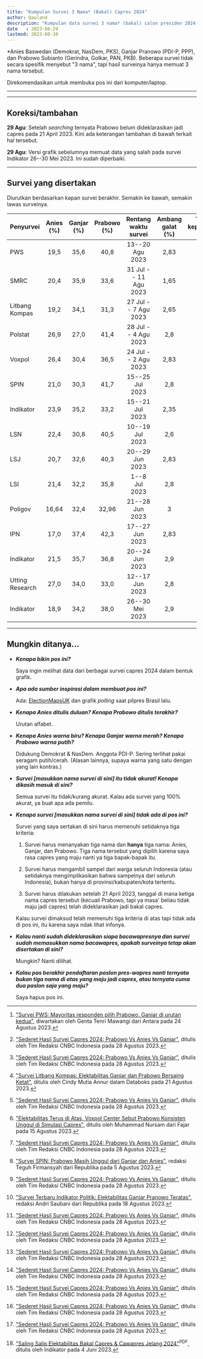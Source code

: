 ```yaml
---
title: "Kumpulan Survei 3 Nama* (Bakal) Capres 2024"
author: Qauland
description: "Kumpulan data survei 3 nama* (bakal) calon presiden 2024 dari berbagai lembaga survei."
date   : 2023-08-29
lastmod: 2023-08-30
---
```


*Anies Baswedan (Demokrat, NasDem, PKS), Ganjar Pranowo (PDI-P, PPP), dan Prabowo Subianto (Gerindra, Golkar, PAN, PKB). Beberapa survei tidak secara spesifik menyebut "3 nama", tapi hasil surveinya hanya memuat 3 nama tersebut.

Direkomendasikan untuk membuka pos ini dari komputer/laptop.

---

<script src="http://cdnjs.cloudflare.com/ajax/libs/moment.js/2.13.0/moment.min.js"></script>
<script src="http://cdnjs.cloudflare.com/ajax/libs/jquery/2.1.3/jquery.min.js"></script>
<script src="https://cdnjs.cloudflare.com/ajax/libs/Chart.js/2.6.0/Chart.bundle.js"></script>
<canvas id="chartjs-canvas" width="1400px" height="900px"></canvas>
<script> //Code adapted from https://embed.plnkr.co/JOI1fpgWIS0lvTeLUxUp/
	
    var timeFormat = 'YYMMDD';
    
    Chart.defaults.global.defaultFontColor = 'white';
    Chart.defaults.global.defaultFontFamily = 'sans';
    Chart.defaults.global.defaultFontSize = 14;
	
    var config = {
        type: 'line',
        data: {
            datasets: [
                {
                    label: "Anies",
                    data: [
                        {x: "230804", y: 26.9 },
                        {x: "230807", y: 19.2 },
                        {x: "230530", y: 18.9 },
                        {x: "230725", y: 21   },
                        {x: "230617", y: 27   },
                        {x: "230719", y: 22.4 },
                        {x: "230624", y: 21.5 },
                        {x: "230628", y: 16.64},
                        {x: "230629", y: 20.7 },
                        {x: "230627", y: 17   },
                        {x: "230708", y: 21.4 },
                        {x: "230820", y: 19.5 },
                        {x: "230811", y: 20.4 },
                        {x: "230721", y: 23.9 },
                        {x: "230802", y: 26.4 }
                        ],
                    fill: false,
                    showLine: false,
                    borderColor: 'blue',
                    pointBorderWidth: 2.5
                },
                {
                    label: "Ganjar",
                    data: [
                        {x: "230804", y: 27   },
                        {x: "230807", y: 34.1 },
                        {x: "230530", y: 34.2 }, // cek!
                        {x: "230725", y: 30.3 },
                        {x: "230617", y: 34   },
                        {x: "230719", y: 30.8 },
                        {x: "230624", y: 35.7 },
                        {x: "230628", y: 32.4 },
                        {x: "230629", y: 32.6 },
                        {x: "230627", y: 37.4 },
                        {x: "230708", y: 32.2 },
                        {x: "230820", y: 35.6 },
                        {x: "230811", y: 35.9 },
                        {x: "230721", y: 35.2 },
                        {x: "230802", y: 30.4 }
                        ],
                    fill: false,
                    showLine: false,
                    borderColor: 'red',
                    pointBorderWidth: 2.5
                },
                {
                    label: "Prabowo",
                    data: [
                        {x: "230804", y: 41.4 },
                        {x: "230807", y: 31.3 },
                        {x: "230530", y: 38   },
                        {x: "230725", y: 41.7 },
                        {x: "230617", y: 33   },
                        {x: "230719", y: 40.5 },
                        {x: "230624", y: 36.8 },
                        {x: "230628", y: 32.96},
                        {x: "230629", y: 40.3 },
                        {x: "230627", y: 42.3 },
                        {x: "230708", y: 35.8 },
                        {x: "230820", y: 40.8 },
                        {x: "230811", y: 33.6 },
                        {x: "230721", y: 33.2 },
                        {x: "230802", y: 36.5 }
                        ],
                    fill: false,
                    showLine: false,
                    borderColor: 'white',
                    pointBorderWidth: 2.5
                }
            ]
        },
        options: {
            tooltips: {
                enabled: true,
                callbacks: {
                    label: function(tooltipItem, data) {
                        var label = data.datasets[tooltipItem.datasetIndex].label;
                        var val = data.datasets[tooltipItem.datasetIndex].data[tooltipItem.index];
                        return data.datasets[tooltipItem.datasetIndex].label + ': ' + tooltipItem.yLabel.toLocaleString("id-ID") + '%';
                        //return label + ': ' + val + '%';
                    }
                }
            },
            responsive: true,
            title: {
                display: false,
                text: "Chart.js Time Scale"
            },
            scales: {
                xAxes: [{
                    gridLines: {
                        enabled: true,
                        color: '#303030'
                    },
                    type: "time",
                    ticks: {
                        min: 230528,
                        callback: function(value){return value.toLocaleString("id-ID")}
                    },
                    time: {
                        unit: 'month',
                        displayFormats: {
                        	month: 'MMM YY'
                        },
                        format: timeFormat,
                        tooltipFormat: 'DD MMMM YYYY'
                    },
                    scaleLabel: {
                        display:     false,
                        labelString: 'Date'
                    }
                }],
                yAxes: [{
                    gridLines: {
                        enabled: true,
                        color: '#303030'
                    },
                    ticks: {
                        min: 0,
                        max: 50,
                        callback: function(value){return value+ "%"}
                    },
                    scaleLabel: {
                        display:     false,
                        labelString: 'value'
                    }
                }]
            },
            elements: {
            	line: {
                	tension: 0 // disables bezier curves
            	}
        	}
        }
    };

    window.onload = function () {
        var ctx       = document.getElementById("chartjs-canvas").getContext("2d");
        window.myLine = new Chart(ctx, config);
    };
</script>

---

## Koreksi/tambahan

**29 Agu**: Setelah *searching* ternyata Prabowo belum dideklarasikan jadi capres pada 21 April 2023. Kini ada keterangan tambahan di bawah terkait hal tersebut.

**29 Agu**: Versi grafik sebelumnya memuat data yang salah pada survei Indikator 26--30 Mei 2023. Ini sudah diperbaiki.

---

## Survei yang disertakan

Diurutkan berdasarkan kapan survei berakhir. Semakin ke bawah, semakin lawas surveinya.

| Penyurvei | Anies (%) | Ganjar (%) | Prabowo (%) | Rentang waktu survei | Ambang galat (%) | Tingkat kepercayaan (%) | Referensi |
| :-------- | :-------: | :--------: | :---------: | :------------------: | :--------------: | :---------------------: | :-------- |
| PWS             | 19,5 | 35,6 | 40,8 | 13--20 Agu 2023       | 2,83 | 95 | [^ae] |
| SMRC            | 20,4 | 35,9 | 33,6 | 31 Jul -- 11 Agu 2023 | 1,65 | 95 | [^aa] |
| Litbang Kompas  | 19,2 | 34,1 | 31,3 | 27 Jul -- 7 Agu 2023  | 2,65 | 95 | [^aa] [^ac] |
| Polstat         | 26,9 | 27,0 | 41,4 | 28 Jul -- 4 Agu 2023  | 2,8  | 95 | [^aa] |
| Voxpol          | 26,4 | 30,4 | 36,5 | 24 Jul -- 2 Agu 2023  | 2,83 | ?  | [^ag] |
| SPIN            | 21,0 | 30,3 | 41,7 | 15--25 Jul 2023       | 2,8  | 95 | [^aa] [^ad] |
| Indikator       | 23,9 | 35,2 | 33,2 | 15--21 Jul 2023       | 2,35 | 95 | [^aa] [^af] |
| LSN             | 22,4 | 30,8 | 40,5 | 10--19 Jul 2023       | 2,6  | 95 | [^aa] |
| LSJ             | 20,7 | 32,6 | 40,3 | 20--29 Jun 2023       | 2,83 | 95 | [^aa] |
| LSI             | 21,4 | 32,2 | 35,8 | 1--8 Jul 2023         | 2,8  | 95 | [^aa] |
| Poligov         | 16,64 | 32,4 | 32,96 | 21--28 Jun 2023     | 3    | 95 | [^aa] |
| IPN             | 17,0 | 37,4 | 42,3 | 17--27 Jun 2023       | 2,83 | 95 | [^aa] |
| Indikator       | 21,5 | 35,7 | 36,8 | 20--24 Jun 2023       | 2,9  | 95 | [^aa] |
| Utting Research | 27,0 | 34,0 | 33,0 | 12--17 Jun 2023       | 2,8  | 95 | [^aa] |
| Indikator       | 18,9 | 34,2 | 38,0 | 26--30 Mei 2023       | 2,9  | 95 | [^ab] |

---

## Mungkin ditanya...

- ***Kenapa bikin pos ini?***

  Saya ingin melihat data dari berbagai survei capres 2024 dalam bentuk grafik.

- ***Apa ada sumber inspirasi dalam membuat pos ini?***

  Ada: [ElectionMapsUK](https://electionmaps.uk) dan grafik *polling* saat pilpres Brasil lalu.

- ***Kenapa Anies ditulis duluan? Kenapa Prabowo ditulis terakhir?***

  Urutan alfabet.

- ***Kenapa Anies warna biru? Kenapa Ganjar warna merah? Kenapa Prabowo warna putih?***

  Didukung Demokrat & NasDem. Anggota PDI-P. Sering terlihat pakai seragam putih/cerah. (Alasan lainnya, supaya warna yang satu dengan yang lain kontras.)

- ***Survei [masukkan nama survei di sini] itu tidak akurat! Kenapa dikasih masuk di sini?***

  Semua survei itu tidak/kurang akurat. Kalau ada survei yang 100% akurat, ya buat apa ada pemilu.

- ***Kenapa survei [masukkan nama survei di sini] tidak ada di pos ini?***

  Survei yang saya sertakan di sini harus memenuhi setidaknya tiga kriteria:

    1. Survei harus menanyakan tiga nama dan **hanya** tiga nama: Anies, Ganjar, dan Prabowo. Tiga nama tersebut yang dipilih karena saya rasa capres yang maju nanti ya tiga bapak-bapak itu.

    2. Survei harus mengambil sampel dari warga seluruh Indonesia (atau setidaknya mengimplikasikan bahwa sampelnya dari seluruh Indonesia), bukan hanya di provinsi/kabupaten/kota tertentu.

    3. Survei harus dilakukan setelah 21 April 2023, tanggal di mana ketiga nama capres tersebut (kecuali Prabowo, tapi ya masa' beliau tidak maju jadi capres) telah dideklarasikan jadi bakal capres.

  Kalau survei dimaksud telah memenuhi tiga kriteria di atas tapi tidak ada di pos ini, itu karena saya ndak lihat infonya.

- ***Kalau nanti sudah dideklarasikan siapa bacawapresnya dan survei sudah memasukkan nama bacawapres, apakah surveinya tetap akan disertakan di sini?***

  Mungkin? Nanti dilihat.

- ***Kalau pas berakhir pendaftaran paslon pres-wapres nanti ternyata bukan tiga nama di atas yang maju jadi capres, atau ternyata cuma dua paslon saja yang maju?***

  Saya hapus pos ini.


[^aa]: ["Sederet Hasil Survei Capres 2024: Prabowo Vs Anies Vs Ganjar"](https://www.cnbcindonesia.com/news/20230828003032-4-466529/sederet-hasil-survei-capres-2024-prabowo-vs-anies-vs-ganjar), ditulis oleh Tim Redaksi CNBC Indonesia pada 28 Agustus 2023.
[^ab]: ["Saling Salip Elektabilitas Bakal Capres & Cawapres Jelang 2024"](https://indikator.co.id/wp-content/uploads/2023/06/RILIS-INDIKATOR-04-JUNI-2023.pdf)<sup>PDF</sup>, ditulis oleh Indikator pada 4 Juni 2023.
[^ac]: ["Survei Litbang Kompas: Elektabilitas Ganjar dan Prabowo Bersaing Ketat"](https://databoks.katadata.co.id/datapublish/2023/08/21/survei-litbang-kompas-elektabilitas-ganjar-dan-prabowo-bersaing-ketat), ditulis oleh Cindy Mutia Annur dalam Databoks pada 21 Agustus 2023.
[^ad]: ["Survei SPIN: Prabowo Masih Unggul dari Ganjar dan Anies"](https://news.republika.co.id/berita/rywaub377/survei-spin-prabowo-masih-unggul-dari-ganjar-dan-anies), redaksi Teguh Firmansyah dari Republika pada 5 Agustus 2023.
[^ae]: ["Survei PWS: Mayoritas responden pilih Prabowo, Ganjar di urutan kedua"](https://www.antaranews.com/berita/3695145/survei-pws-mayoritas-responden-pilih-prabowo-ganjar-di-urutan-kedua), diwartakan oleh Genta Tenri Mawangi dari Antara pada 24 Agustus 2023.
[^af]: ["Survei Terbaru Indikator Politik: Elektabilitas Ganjar Pranowo Teratas"](https://news.republika.co.id/berita/rzkvy4409/survei-terbaru-indikator-politik-elektabilitas-ganjar-pranowo-teratas), redaksi Andri Saubani dari Republika pada 18 Agustus 2023.
[^ag]: ["Elektabilitas Terus di Atas, Voxpol Center Sebut Prabowo Konsisten Unggul di Simulasi Capres"](https://fajar.co.id/2023/08/15/elektabilitas-terus-di-atas-voxpol-center-sebut-prabowo-konsisten-unggul-di-simulasi-capres/), ditulis oleh Muhammad Nursam dari Fajar pada 15 Agustus 2023.
